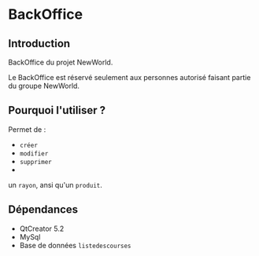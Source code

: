 BackOffice
==========
Introduction
------------
BackOffice du projet NewWorld.

Le BackOffice est réservé seulement aux personnes autorisé faisant partie du groupe NewWorld.

Pourquoi l'utiliser ?
----------------------
Permet de :
- ``créer``
- ``modifier``
- ``supprimer``
- 
un ``rayon``, ansi qu'un ``produit``.

Dépendances
-----------
- QtCreator 5.2
- MySql
 - Base de données ``listedescourses``
